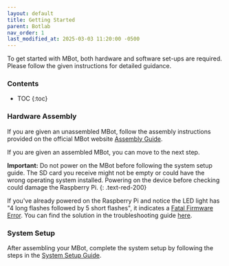 ```yaml
---
layout: default
title: Getting Started
parent: Botlab
nav_order: 1
last_modified_at: 2025-03-03 11:20:00 -0500
---
```


To get started with MBot, both hardware and software set-ups are required. Please follow the given instructions for detailed guidance.

### Contents
- TOC
{:toc}

### Hardware Assembly
If you are given an unassembled MBot, follow the assembly instructions provided on the official MBot website [Assembly Guide](https://mbot.robotics.umich.edu/docs/hardware/classic/assembly/).

If you are given an assembled MBot, you can move to the next step.

**Important:** Do not power on the MBot before following the system setup guide. The SD card you receive might not be empty or could have the wrong operating system installed. Powering on the device before checking could damage the Raspberry Pi.
{: .text-red-200}

If you've already powered on the Raspberry Pi and notice the LED light has "4 long flashes followed by 5 short flashes", it indicates a [Fatal Firmware Error](https://www.raspberrypi.com/documentation/computers/configuration.html#led-warning-flash-codes). You can find the solution in the troubleshooting guide [here](/docs/botlab/how-to-guide/pi-troubleshooting).

### System Setup
After assembling your MBot, complete the system setup by following the steps in the [System Setup Guide](mbot-system-setup-Pi5).